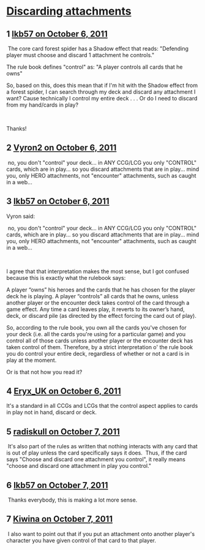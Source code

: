 # [Discarding attachments](https://community.fantasyflightgames.com/topic/54314-discarding-attachments/)

## 1 [lkb57 on October 6, 2011](https://community.fantasyflightgames.com/topic/54314-discarding-attachments/?do=findComment&comment=538159)

 The core card forest spider has a Shadow effect that reads: "Defending player must choose and discard 1 attachment he controls."

The rule book defines "control" as: "A player controls all cards that he owns"

So, based on this, does this mean that if I'm hit with the Shadow effect from a forest spider, I can search through my deck and discard any attachment I want? Cause technically I control my entire deck . . . Or do I need to discard from my hand/cards in play?

 

Thanks!

## 2 [Vyron2 on October 6, 2011](https://community.fantasyflightgames.com/topic/54314-discarding-attachments/?do=findComment&comment=538163)

 no, you don't "control" your deck... in ANY CCG/LCG you only "CONTROL" cards, which are in play... so you discard attachments that are in play... mind you, only HERO attachments, not "encounter" attachments, such as caught in a web...

## 3 [lkb57 on October 6, 2011](https://community.fantasyflightgames.com/topic/54314-discarding-attachments/?do=findComment&comment=538184)

Vyron said:

 no, you don't "control" your deck... in ANY CCG/LCG you only "CONTROL" cards, which are in play... so you discard attachments that are in play... mind you, only HERO attachments, not "encounter" attachments, such as caught in a web...



 

I agree that that interpretation makes the most sense, but I got confused because this is exactly what the rulebook says:

A player “owns” his heroes and the cards that he has chosen for the player deck he is playing. A player “controls” all cards that he owns, unless another player or the encounter deck takes control of the card through a game effect. Any time a card leaves play, it reverts to its owner’s hand, deck, or discard pile (as directed by the effect forcing the card out of play).

So, according to the rule book, you own all the cards you've chosen for your deck (i.e. all the cards you're using for a particular game) and you control all of those cards unless another player or the encounter deck has taken control of them. Therefore, by a strict interpretation o' the rule book you do control your entire deck, regardless of whether or not a card is in play at the moment.

Or is that not how you read it?

## 4 [Eryx_UK on October 6, 2011](https://community.fantasyflightgames.com/topic/54314-discarding-attachments/?do=findComment&comment=538212)

It's a standard in all CCGs and LCGs that the control aspect applies to cards in play not in hand, discard or deck. 

## 5 [radiskull on October 7, 2011](https://community.fantasyflightgames.com/topic/54314-discarding-attachments/?do=findComment&comment=538242)

 It's also part of the rules as written that nothing interacts with any card that is out of play unless the card specifically says it does.  Thus, if the card says "Choose and discard one attachment you control", it really means "choose and discard one attachment in play you control."

## 6 [lkb57 on October 7, 2011](https://community.fantasyflightgames.com/topic/54314-discarding-attachments/?do=findComment&comment=538246)

 Thanks everybody, this is making a lot more sense.

## 7 [Kiwina on October 7, 2011](https://community.fantasyflightgames.com/topic/54314-discarding-attachments/?do=findComment&comment=538486)

 I also want to point out that if you put an attachment onto another player's character you have given control of that card to that player.

